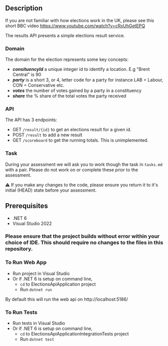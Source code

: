 ## Description

If you are not familiar with how elections work in the UK, please see this short BBC video https://www.youtube.com/watch?v=cRxUhGetEPQ

The results API presents a simple elections result service.

### Domain
The domain for the election represents some key concepts:
- _**consituencyId**_ a unique integer id to identify a location. E.g "Brent Central" is 90
- _**party**_ is a short 3, or 4, letter code for a party for instance LAB = Labour, CON = Conservative etc.
- _**votes**_ the number of votes gained by a party in a constituency
- _**share**_ the % share of the total votes the party received

### API
The API has 3 endpoints:
- GET `/result/{id}` to get an elections result for a given id.
- POST `/result` to add a new result
- GET `/scoreboard` to get the running totals. This is unimplemented.

### Task

During your assessment we will ask you to work though the task in `tasks.md` with a pair. Please do not work on or complete these prior to the assessment.

:warning:  If you make any changes to the code, please ensure you return it to it's initial (HEAD) state before your assessment.

## Prerequisites
- .NET 6
- Visual Studio 2022

### Please ensure that the project builds without error within your choice of IDE. This should require no changes to the files in this repository.


### To Run Web App
- Run project in Visual Studio
- Or if .NET 6 is setup on command line,
	- `cd` to ElectionsApiApplication project
	- Run `dotnet run`

By default this will run the web api on http://localhost:5186/

### To Run Tests

- Run tests in Visual Studio
- Or if .NET 6 is setup on command line,
  - `cd` to ElectionsApiApplicationIntegrationTests project
  - Run `dotnet test`